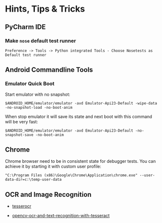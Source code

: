 # Hints, Tips & Tricks

## PyCharm IDE

### Make `nose` default test runner

```
Preference -> Tools -> Python integrated Tools - Choose Nosetests as Default test runner
```

## Android Commandline Tools

### Emulator Quick Boot

Start emulator with no snapshot:
```
$ANDROID_HOME/emulator/emulator -avd Emulator-Api23-Default -wipe-data -no-snapshot-load -no-boot-anim
```
When stop emulator it will save its state and next boot with this command will be very fast:
```
$ANDROID_HOME/emulator/emulator -avd Emulator-Api23-Default -no-snapshot-save -no-boot-anim
```

## Chrome

Chrome browser need to be in consistent state for debugger tests.
You can achieve it by starting it with custom user profile:
```
"C:\Program Files (x86)\Google\Chrome\Application\chrome.exe" --user-data-dir=c:\temp-user-data
```

## OCR and Image Recognition

- [tesserocr](https://github.com/sirfz/tesserocr)

- [opencv-ocr-and-text-recognition-with-tesseract](https://www.pyimagesearch.com/2018/09/17/opencv-ocr-and-text-recognition-with-tesseract/)
